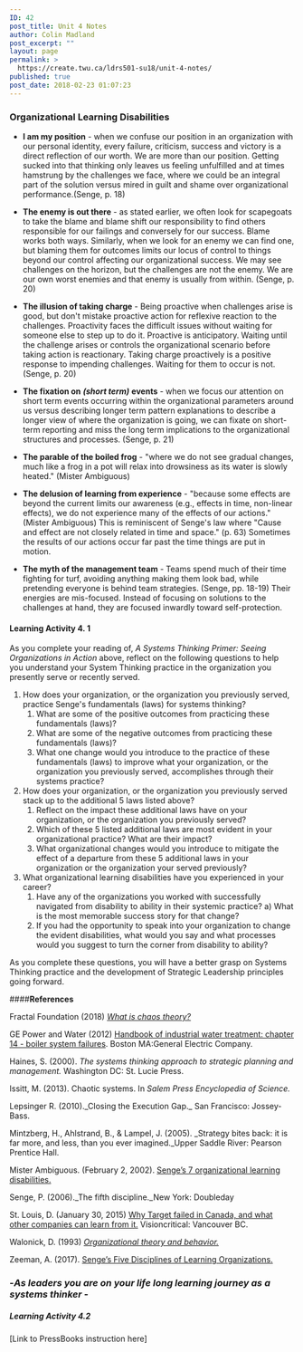 ```yaml
---
ID: 42
post_title: Unit 4 Notes
author: Colin Madland
post_excerpt: ""
layout: page
permalink: >
  https://create.twu.ca/ldrs501-su18/unit-4-notes/
published: true
post_date: 2018-02-23 01:07:23
---
```

### Organizational Learning Disabilities

* **I am my position** - when we confuse our position in an organization with our personal identity, every failure, criticism, success and victory is a direct reflection of our worth. We are more than our position. Getting sucked into that thinking only leaves us feeling unfulfilled and at times hamstrung by the challenges we face, where we could be an integral part of the solution versus mired in guilt and shame over organizational performance.\(Senge, p. 18\)

* **The enemy is out there** - as stated earlier, we often look for scapegoats to take the blame and blame shift our responsibility to find others responsible for our failings and conversely for our success. Blame works both ways. Similarly, when we look for an enemy we can find one, but blaming them for outcomes limits our locus of control to things beyond our control affecting our organizational success. We may see challenges on the horizon, but the challenges are not the enemy. We are our own worst enemies and that enemy is usually from within. \(Senge, p. 20\)

* **The illusion of taking charge** - Being proactive when challenges arise is good, but don't mistake proactive action for reflexive reaction to the challenges. Proactivity faces the difficult issues without waiting for someone else to step up to do it. Proactive is anticipatory. Waiting until the challenge arises or controls the organizational scenario before taking action is reactionary. Taking charge proactively is a positive response to impending challenges. Waiting for them to occur is not. \(Senge, p. 20\)

* **The fixation on** _**\(short term\)**_ **events** - when we focus our attention on short term events occurring within the organizational parameters around us versus describing longer term pattern explanations to describe a longer view of where the organization is going, we can fixate on short-term reporting and miss the long term implications to the organizational structures and processes. \(Senge, p. 21\)

* **The parable of the boiled frog** - "where we do not see gradual changes, much like a frog in a pot will relax into drowsiness as its water is slowly heated." \(Mister Ambiguous\)

* **The delusion of learning from experience** - "because some effects are beyond the current limits our awareness \(e.g., effects in time, non-linear effects\), we do not experience many of the effects of our actions." \(Mister Ambiguous\) This is reminiscent of Senge's law where "Cause and effect are not closely related in time and space." \(p. 63\) Sometimes the results of our actions occur far past the time things are put in motion.

* **The myth of the management team** - Teams spend much of their time fighting for turf, avoiding anything making them look bad, while pretending everyone is behind team strategies. \(Senge, pp. 18-19\) Their energies are mis-focused. Instead of focusing on solutions to the challenges at hand, they are focused inwardly toward self-protection.


#### Learning Activity 4. 1

As you complete your reading of, _A Systems Thinking Primer: Seeing Organizations in Action_ above, reflect on the following questions to help you understand your System Thinking practice in the organization you presently serve or recently served.

1. How does your organization, or the organization you previously served, practice Senge's fundamentals \(laws\) for systems thinking?
   1. What are some of the positive outcomes from practicing these fundamentals \(laws\)?
   2. What are some of the negative outcomes from practicing these fundamentals \(laws\)?
   3. What one change would you introduce to the practice of these fundamentals \(laws\) to improve what your organization, or the organization you previously served, accomplishes through their systems practice?
2. How does your organization, or the organization you previously served stack up to the additional 5 laws listed above?
   1. Reflect on the impact these additional laws have on your organization, or the organization you previously served?
   2. Which of these 5 listed additional laws are most evident in your organizational practice? What are their impact?
   3. What organizational changes would you introduce to mitigate the effect of a departure from these 5 additional laws in your organization or the organization your served previously?
3. What organizational learning disabilities have you experienced in your career?
   1. Have any of the organizations you worked with successfully navigated from disability to ability in their systemic practice?
      a\) What is the most memorable success story for that change?
   2. If you had the opportunity to speak into your organization to change the evident disabilities, what would you say and what processes would you suggest to turn the corner from disability to ability?

As you complete these questions, you will have a better grasp on Systems Thinking practice and the development of Strategic Leadership principles going forward.



####**References**

Fractal Foundation \(2018\) [_What is chaos theory?_](https://fractalfoundation.org/resources/what-is-chaos-theory) 

GE Power and Water \(2012\) [Handbook of industrial water treatment: chapter 14 - boiler system failures](https://www.suezwatertechnologies.com/handbook/boiler\_water\_systems/ch\_14\_systemfailure.jsp). Boston MA:General Electric Company. 

Haines, S. \(2000\). _The systems thinking approach to strategic planning and management._ Washington DC: St. Lucie Press.

Issitt, M. \(2013\). Chaotic systems. In _Salem Press Encyclopedia of Science._

Lepsinger R. \(2010\).\_Closing the Execution Gap.\_ San Francisco: Jossey-Bass.

Mintzberg, H., Ahlstrand, B., & Lampel, J. \(2005\). \_Strategy bites back: it is far more, and less, than you ever imagined.\_Upper Saddle River: Pearson Prentice Hall.

Mister Ambiguous. \(February 2, 2002\). [Senge’s 7 organizational learning disabilities.](https://misterambiguous.wordpress.com/2011/02/02/senges-7-organizational-learning-disabilities/) 

Senge, P. \(2006\).\_The fifth discipline.\_New York: Doubleday

St. Louis, D. \(January 30, 2015\) [Why Target failed in Canada, and what other companies can learn from it.](https://www.visioncritical.com/target-canada/) Visioncritical: Vancouver BC. 

Walonick, D. \(1993\) [_Organizational theory and behavior._](http://www.statpac.org/walonick/organizational-theory.htm)

Zeeman, A. \(2017\). [Senge’s Five Disciplines of Learning Organizations.](https://www.toolshero.com/management/five-disciplines-learning-organizations/)

### -_As leaders you are on your life long learning journey as a systems thinker -_

##### Learning Activity 4.2

\[Link to PressBooks instruction here\]
